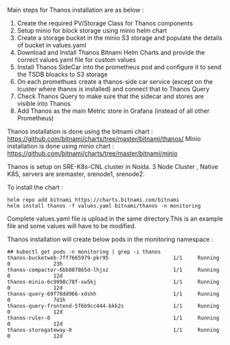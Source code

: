 Main steps for Thanos installation are as below : 

1. Create the required PV/Storage Class for Thanos components 
2. Setup minio for block storage using minio helm chart
3. Create a storage bucket in the minio S3 storage and populate the details of bucket in values.yaml 
4. Download and Install Thanos Bitnami Helm Charts and provide the correct values.yaml file for custom values
5. Install Thanos SideCar into the prometheus pod and configure it to send the TSDB bloacks to S3 storage
6. On each promethues create a thanos-side car service (except on the lcuster where thanos is installed) and connect that to Thanos Query 
7. Check Thanos Query to make sure that the sidecar and stores are visible into Thanos
8. Add Thanos as the main Metric store in Grafana (instead of all other Prometheus)

Thanos installation is done using the bitnami chart : https://github.com/bitnami/charts/tree/master/bitnami/thanos/ 
Minio installation is done using minio chart : https://github.com/bitnami/charts/tree/master/bitnami/minio 

Thanos is setup on SRE-K8s-CNL cluster in Noida. 3 Node Cluster , Native K8S, servers are sremaster, srenode1, srenode2.  

To install the chart :

```
helm repo add bitnami https://charts.bitnami.com/bitnami
helm install thanos -f values.yaml bitnami/thanos -n monitoring
```
Complete values.yaml file is upload in the same directory.This is an example file and some values will have to be modified. 

Thanos installation will create below pods in the monitoring namespace : 

```
## kubectl get pods -n monitoring | grep -i thanos
thanos-bucketweb-7ff7665979-pkr95                     1/1     Running   0              23h
thanos-compactor-6bb887865d-lhjxz                     1/1     Running   0              12d
thanos-minio-6c9998c78f-sw5kj                         1/1     Running   0              12d
thanos-query-69f78dd966-xdshh                         1/1     Running   0              7d1h
thanos-query-frontend-5f6b9cc444-bkk2s                1/1     Running   0              12d
thanos-ruler-0                                        1/1     Running   0              12d
thanos-storegateway-0                                 1/1     Running   0              12d
```
